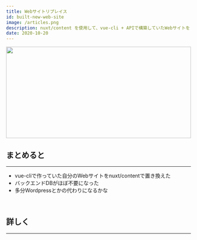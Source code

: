 ```yaml
---
title: Webサイトリプレイス
id: built-new-web-site
image: /articles.png
description: nuxt/content を使用して、vue-cli + APIで構築していたWebサイトをリプレイスしました
date: 2020-10-20
---
```


<img src="/articles.png" style="height:250px;width:100%;object-fit:cover">

## まとめると

***

- vue-cliで作っていた自分のWebサイトをnuxt/contentで置き換えた
- バックエンドDBがほぼ不要になった
- 多分Wordpressとかの代わりになるかな

<br>

## 詳しく

***
